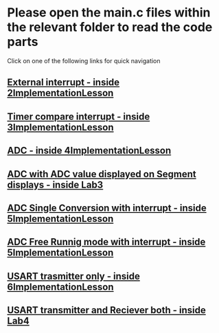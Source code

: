 # Please open the main.c files within the relevant folder to read the code parts

Click on one of the following links for quick navigation

## [External interrupt - inside 2ImplementationLesson](https://github.com/warnakulasuriya-fds-e23/EmbeddedLO3files/blob/master/2ImplemetationLesson/PushButtonToggle/pushButtonToggle/pushButtonToggle/main.c)

## [Timer compare interrupt - inside 3ImplementationLesson](https://github.com/warnakulasuriya-fds-e23/EmbeddedLO3files/blob/master/3ImplementationLesson/Codes/Timer1Compare/timer1compare/timer1compare/main.c)

## [ADC - inside 4ImplementationLesson](https://github.com/warnakulasuriya-fds-e23/EmbeddedLO3files/blob/master/4ImplementationLesson/ADC/ADCApplication/ADCApplication/main.c)

## [ADC with ADC value displayed on Segment displays - inside Lab3](https://github.com/warnakulasuriya-fds-e23/EmbeddedLO3files/blob/master/Lab3/Lab3Code/Lab3Code/main.c)

## [ADC Single Conversion with interrupt - inside 5ImplementationLesson](https://github.com/warnakulasuriya-fds-e23/EmbeddedLO3files/blob/master/5ImplemenationLesson/ADCSingleConversionWithInterrupt/singleConWithIntrpt/singleConWithIntrpt/main.c)

## [ADC Free Runnig mode with interrupt - inside 5ImplementationLesson](https://github.com/warnakulasuriya-fds-e23/EmbeddedLO3files/blob/master/5ImplemenationLesson/FreeRunningWithIntrpt/FreeRunningWithIntrpt/FreeRunningWithIntrpt/main.c)

## [USART trasmitter only - inside 6ImplementationLesson](https://github.com/warnakulasuriya-fds-e23/EmbeddedLO3files/blob/master/6ImplementationLesson/Task01/code/task1/task1/main.c)

## [USART transmitter and Reciever both - inside Lab4](https://github.com/warnakulasuriya-fds-e23/EmbeddedLO3files/blob/master/Lab4/Lab%204/Task2/Task2/main.c)
